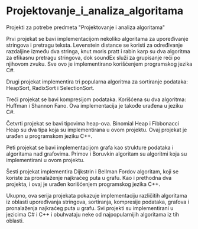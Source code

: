 # Projektovanje_i_analiza_algoritama
Projekti za potrebe predmeta "Projektovanje i analiza algoritama"

Prvi projekat se bavi implementacijom nekoliko algoritama za upoređivanje stringova i pretragu teksta. Levenstein distance se koristi za određivanje razdaljine između dva stringa, knut moris pratt i rabin karp su dva algoritma za efikasnu pretragu stringova, dok soundEx služi za grupisanje reči po njihovom zvuku. Sve ovo je implementirano korišćenjem programskog jezika C#.

Drugi projekat implementira tri popularna algoritma za sortiranje podataka: HeapSort, RadixSort i SelectionSort.

Treći projekat se bavi kompresijom podataka. Korišćena su dva algoritma: Huffman i Shannon Fano. Ova implementacija je takođe urađena u jeziku C#.

Četvrti projekat se bavi tipovima heap-ova. Binomial Heap i Fibbonacci Heap su dva tipa koja su implementirana u ovom projektu. Ovaj projekat je urađen u programskom jeziku C++.

Peti projekat se bavi implementacijom grafa kao strukture podataka i algoritama nad grafovima. Primov i Boruvkin algoritam su algoritmi koja su implementirani u ovom projektu.

Šesti projekat implementira Dijkstrin i Bellman Fordov algoritam, koji se koriste za pronalaženje najkraćeg puta u grafu. Kao i prethodna dva projekta, i ovaj je urađen korišćenjem programskog jezika C++.

Ukupno, ova serija projekata pokazuje implementaciju različitih algoritama iz oblasti upoređivanja stringova, sortiranja, kompresije podataka, grafova i pronalaženja najkraćeg puta u grafu. Svi projekti su implementirani u jezicima C# i C++ i obuhvataju neke od najpopularnijih algoritama iz tih oblasti.
